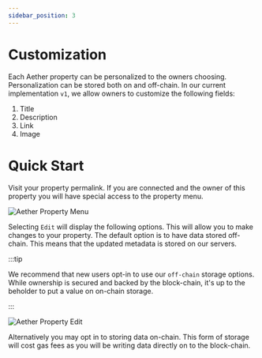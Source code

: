 ```yaml
---
sidebar_position: 3
---
```


# Customization

Each Aether property can be personalized to the owners choosing. Personalization
can be stored both on and off-chain. In our current implementation `v1`, we allow owners to customize
the following fields:

1. Title
2. Description
3. Link
4. Image

# Quick Start

Visit your property permalink. If you are connected and the owner of this property you will
have special access to the property menu. 


![Aether Property Menu](/img/aether-property-menu.png)

Selecting `Edit` will display the following options. This will allow you to make changes to
your property. The default option is to have data stored off-chain. This means that the
updated metadata is stored on our servers.

:::tip

We recommend that new users opt-in to use our `off-chain` storage options. While ownership
is secured and backed by the block-chain, it's up to the beholder to put a value on
on-chain storage. 

:::


![Aether Property Edit](/img/aether-property-edit.png)

Alternatively you may opt in to storing data on-chain. This form of storage will cost gas
fees as you will be writing data directly on to the block-chain. 

